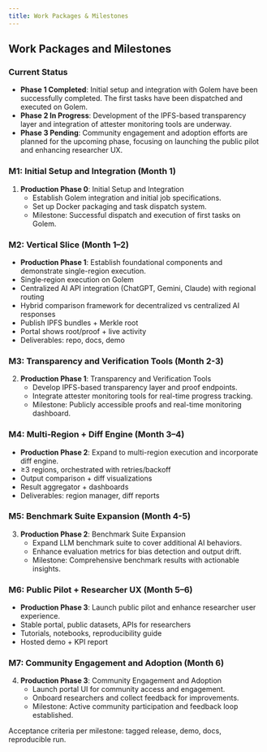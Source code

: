 ```yaml
---
title: Work Packages & Milestones
---
```


## Work Packages and Milestones

### Current Status
- **Phase 1 Completed**: Initial setup and integration with Golem have been successfully completed. The first tasks have been dispatched and executed on Golem.
- **Phase 2 In Progress**: Development of the IPFS-based transparency layer and integration of attester monitoring tools are underway.
- **Phase 3 Pending**: Community engagement and adoption efforts are planned for the upcoming phase, focusing on launching the public pilot and enhancing researcher UX.

### M1: Initial Setup and Integration (Month 1)
1. **Production Phase 0**: Initial Setup and Integration
   - Establish Golem integration and initial job specifications.
   - Set up Docker packaging and task dispatch system.
   - Milestone: Successful dispatch and execution of first tasks on Golem.

### M2: Vertical Slice (Month 1–2)
- **Production Phase 1**: Establish foundational components and demonstrate single-region execution.
- Single‑region execution on Golem
- Centralized AI API integration (ChatGPT, Gemini, Claude) with regional routing
- Hybrid comparison framework for decentralized vs centralized AI responses
- Publish IPFS bundles + Merkle root
- Portal shows root/proof + live activity
- Deliverables: repo, docs, demo

### M3: Transparency and Verification Tools (Month 2-3)
2. **Production Phase 1**: Transparency and Verification Tools
   - Develop IPFS-based transparency layer and proof endpoints.
   - Integrate attester monitoring tools for real-time progress tracking.
   - Milestone: Publicly accessible proofs and real-time monitoring dashboard.

### M4: Multi‑Region + Diff Engine (Month 3–4)
- **Production Phase 2**: Expand to multi-region execution and incorporate diff engine.
- ≥3 regions, orchestrated with retries/backoff
- Output comparison + diff visualizations
- Result aggregator + dashboards
- Deliverables: region manager, diff reports

### M5: Benchmark Suite Expansion (Month 4-5)
3. **Production Phase 2**: Benchmark Suite Expansion
   - Expand LLM benchmark suite to cover additional AI behaviors.
   - Enhance evaluation metrics for bias detection and output drift.
   - Milestone: Comprehensive benchmark results with actionable insights.

### M6: Public Pilot + Researcher UX (Month 5–6)
- **Production Phase 3**: Launch public pilot and enhance researcher user experience.
- Stable portal, public datasets, APIs for researchers
- Tutorials, notebooks, reproducibility guide
- Hosted demo + KPI report

### M7: Community Engagement and Adoption (Month 6)
4. **Production Phase 3**: Community Engagement and Adoption
   - Launch portal UI for community access and engagement.
   - Onboard researchers and collect feedback for improvements.
   - Milestone: Active community participation and feedback loop established.

Acceptance criteria per milestone: tagged release, demo, docs, reproducible run.
